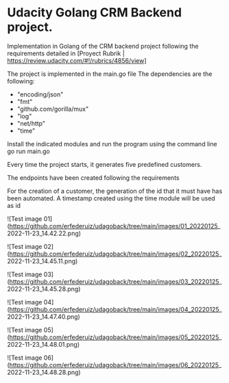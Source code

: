 # Udacity Golang CRM Backend project.

Implementation in Golang of the CRM backend project following the requirements detailed in [Proyect Rubrik | https://review.udacity.com/#!/rubrics/4856/view]

The project is implemented in the main.go file
The dependencies are the following:

*	"encoding/json"
*	"fmt"
*	"github.com/gorilla/mux"
*	"log"
*	"net/http"
*	"time"
  
Install the indicated modules and run the program using the command line go run main.go

Every time the project starts, it generates five predefined customers.

The endpoints have been created following the requirements

For the creation of a customer, the generation of the id that it must have has been automated.
A timestamp created using the time module will be used as id


![Test image 01](https://github.com/erfederuiz/udagoback/tree/main/images/01_20220125_ 2022-11-23_14.42.22.png)

![Test image 02](https://github.com/erfederuiz/udagoback/tree/main/images/02_20220125_ 2022-11-23_14.45.11.png)

![Test image 03](https://github.com/erfederuiz/udagoback/tree/main/images/03_20220125_ 2022-11-23_14.45.28.png)

![Test image 04](https://github.com/erfederuiz/udagoback/tree/main/images/04_20220125_ 2022-11-23_14.47.40.png)

![Test image 05](https://github.com/erfederuiz/udagoback/tree/main/images/05_20220125_ 2022-11-23_14.48.01.png)

![Test image 06](https://github.com/erfederuiz/udagoback/tree/main/images/06_20220125_ 2022-11-23_14.48.28.png)
